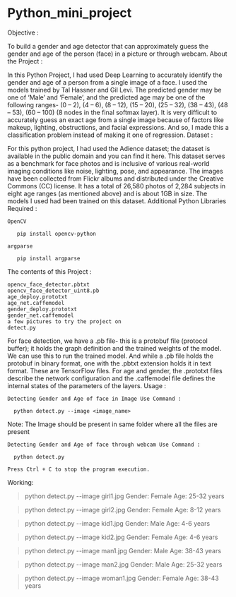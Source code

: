 # Python_mini_project
Objective :

To build a gender and age detector that can approximately guess the gender and age of the person (face) in a picture or through webcam.
About the Project :

In this Python Project, I had used Deep Learning to accurately identify the gender and age of a person from a single image of a face. I used the models trained by Tal Hassner and Gil Levi. The predicted gender may be one of ‘Male’ and ‘Female’, and the predicted age may be one of the following ranges- (0 – 2), (4 – 6), (8 – 12), (15 – 20), (25 – 32), (38 – 43), (48 – 53), (60 – 100) (8 nodes in the final softmax layer). It is very difficult to accurately guess an exact age from a single image because of factors like makeup, lighting, obstructions, and facial expressions. And so, I made this a classification problem instead of making it one of regression.
Dataset :

For this python project, I had used the Adience dataset; the dataset is available in the public domain and you can find it here. This dataset serves as a benchmark for face photos and is inclusive of various real-world imaging conditions like noise, lighting, pose, and appearance. The images have been collected from Flickr albums and distributed under the Creative Commons (CC) license. It has a total of 26,580 photos of 2,284 subjects in eight age ranges (as mentioned above) and is about 1GB in size. The models I used had been trained on this dataset.
Additional Python Libraries Required :

    OpenCV

       pip install opencv-python

    argparse

       pip install argparse

The contents of this Project :

    opencv_face_detector.pbtxt
    opencv_face_detector_uint8.pb
    age_deploy.prototxt
    age_net.caffemodel
    gender_deploy.prototxt
    gender_net.caffemodel
    a few pictures to try the project on
    detect.py

For face detection, we have a .pb file- this is a protobuf file (protocol buffer); it holds the graph definition and the trained weights of the model. We can use this to run the trained model. And while a .pb file holds the protobuf in binary format, one with the .pbtxt extension holds it in text format. These are TensorFlow files. For age and gender, the .prototxt files describe the network configuration and the .caffemodel file defines the internal states of the parameters of the layers.
Usage :

    Detecting Gender and Age of face in Image Use Command :

      python detect.py --image <image_name>

Note: The Image should be present in same folder where all the files are present

    Detecting Gender and Age of face through webcam Use Command :

      python detect.py

    Press Ctrl + C to stop the program execution.

Working:

>python detect.py --image girl1.jpg
Gender: Female
Age: 25-32 years

>python detect.py --image girl2.jpg
Gender: Female
Age: 8-12 years

>python detect.py --image kid1.jpg
Gender: Male
Age: 4-6 years    

>python detect.py --image kid2.jpg
Gender: Female
Age: 4-6 years  

>python detect.py --image man1.jpg
Gender: Male
Age: 38-43 years

>python detect.py --image man2.jpg
Gender: Male
Age: 25-32 years

>python detect.py --image woman1.jpg
Gender: Female
Age: 38-43 years

